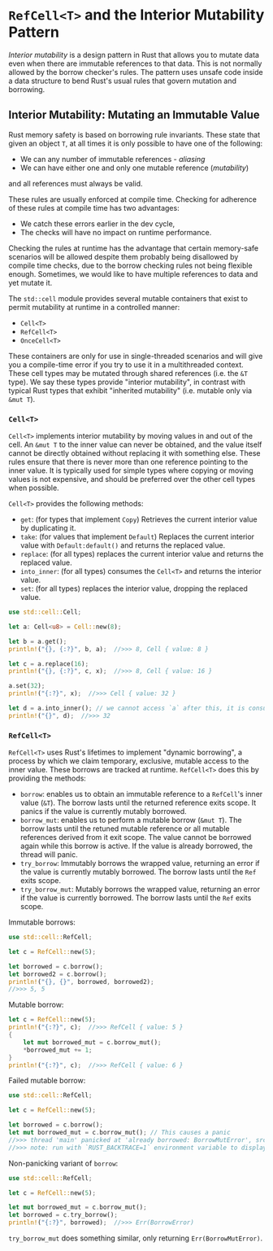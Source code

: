 # `RefCell<T>` and the Interior Mutability Pattern

*Interior mutability* is a design pattern in Rust that allows you to mutate data
even when there are immutable references to that data. This is not normally
allowed by the borrow checker's rules. The pattern uses unsafe code inside a
data structure to bend Rust's usual rules that govern mutation and borrowing.

## Interior Mutability: Mutating an Immutable Value

Rust memory safety is based on borrowing rule invariants. These state that given
an object `T`, at all times it is only possible to have one of the following:

*   We can any number of immutable references - *aliasing*
*   We can have either one and only one mutable reference (*mutability*)

and all references must always be valid.

These rules are usually enforced at compile time. Checking for adherence of
these rules at compile time has two advantages:

*   We catch these errors earlier in the dev cycle,
*   The checks will have no impact on runtime performance.

Checking the rules at runtime has the advantage that certain memory-safe
scenarios will be allowed despite them probably being disallowed by compile time
checks, due to the borrow checking rules not being flexible enough. Sometimes,
we would like to have multiple references to data and yet mutate it.

The `std::cell` module provides several mutable containers that exist to permit
mutability at runtime in a controlled manner:

*   `Cell<T>`
*   `RefCell<T>`
*   `OnceCell<T>`

These containers are only for use in single-threaded scenarios and will give you
a compile-time error if you try to use it in a multithreaded context. These cell
types may be mutated through shared references (i.e. the `&T` type). We say
these types provide "interior mutability", in contrast with typical Rust types
that exhibit "inherited mutability" (i.e. mutable only via `&mut T`).

### `Cell<T>`

`Cell<T>` implements interior mutability by moving values in and out of the
cell. An `&mut T` to the inner value can never be obtained, and the value itself
cannot be directly obtained without replacing it with something else. These
rules ensure that there is never more than one reference pointing to the inner
value. It is typically used for simple types where copying or moving values is
not expensive, and should be preferred over the other cell types when possible.

`Cell<T>` provides the following methods:

*   `get`: (for types that implement `Copy`) Retrieves the current interior
    value by duplicating it.
*   `take`: (for values that implement `Default`) Replaces the current interior
    value with `Default:default()` and returns the replaced value.
*   `replace`: (for all types) replaces the current interior value and returns
    the replaced value.
*   `into_inner`: (for all types) consumes the `Cell<T>` and returns the
    interior value.
*   `set`: (for all types) replaces the interior value, dropping the replaced
    value.

```rust
use std::cell::Cell;

let a: Cell<u8> = Cell::new(8);

let b = a.get();
println!("{}, {:?}", b, a);  //>>> 8, Cell { value: 8 }

let c = a.replace(16);
println!("{}, {:?}", c, x);  //>>> 8, Cell { value: 16 }

a.set(32);
println!("{:?}", x);  //>>> Cell { value: 32 }

let d = a.into_inner(); // we cannot access `a` after this, it is consumed.
println!("{}", d);  //>>> 32
```

### `RefCell<T>`

`RefCell<T>` uses Rust's lifetimes to implement "dynamic borrowing", a process
by which we claim temporary, exclusive, mutable access to the inner value. These
borrows are tracked at runtime. `RefCell<T>` does this by providing the methods:

*   `borrow`: enables us to obtain an immutable reference to a `RefCell`'s inner
    value (`&T`). The borrow lasts until the returned reference exits scope.
    It panics if the value is currently mutably borrowed.
*   `borrow_mut`: enables us to perform a mutable borrow (`&mut T`). The borrow
    lasts until the retuned mutable reference or all mutable references derived
    from it exit scope. The value cannot be borrowed again while this borrow is
    active. If the value is already borrowed, the thread will panic.
*   `try_borrow`: Immutably borrows the wrapped value, returning an error if the
    value is currently mutably borrowed. The borrow lasts until the `Ref` exits
    scope.
*   `try_borrow_mut`: Mutably borrows the wrapped value, returning an error if
    the value is currently borrowed. The borrow lasts until the `Ref` exits
    scope.

Immutable borrows:

```rust
use std::cell::RefCell;

let c = RefCell::new(5);

let borrowed = c.borrow();
let borrowed2 = c.borrow();
println!("{}, {}", borrowed, borrowed2);
//>>> 5, 5
```

Mutable borrow:

```rust
let c = RefCell::new(5);
println!("{:?}", c);  //>>> RefCell { value: 5 }
{
    let mut borrowed_mut = c.borrow_mut();
    *borrowed_mut += 1;
}
println!("{:?}", c);  //>>> RefCell { value: 6 }
```

Failed mutable borrow:

```rust
use std::cell::RefCell;

let c = RefCell::new(5);

let borrowed = c.borrow();
let mut borrowed_mut = c.borrow_mut(); // This causes a panic
//>>> thread 'main' panicked at 'already borrowed: BorrowMutError', src/main.rs:17:34
//>>> note: run with `RUST_BACKTRACE=1` environment variable to display a backtrace
```

Non-panicking variant of `borrow`:

```rust
use std::cell::RefCell;

let c = RefCell::new(5);

let mut borrowed_mut = c.borrow_mut();
let borrowed = c.try_borrow();
println!("{:?}", borrowed);  //>>> Err(BorrowError)
```

`try_borrow_mut` does something similar, only returning `Err(BorrowMutError)`.
